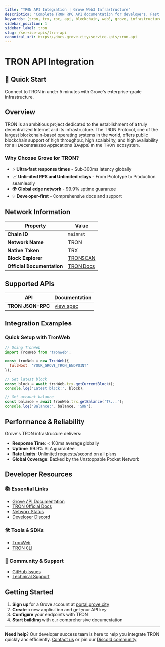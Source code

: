 ```yaml
---
title: "TRON API Integration | Grove Web3 Infrastructure"
description: "Complete TRON RPC API documentation for developers. Fast, reliable TRON blockchain access with Grove's enterprise infrastructure. Get started in minutes."
keywords: [tron, trx, rpc, api, blockchain, web3, grove, infrastructure, developers, integration]
sidebar_position: 1
sidebar_label: tron
slug: /service-apis/tron-api
canonical_url: https://docs.grove.city/service-apis/tron-api
---
```


# TRON API Integration

<div style={{background: "linear-gradient(135deg, #ff060a 0%, #ff4757 100%)", color: "white", padding: "1.5rem", borderRadius: "8px", margin: "1rem 0"}}>
  <h2 style={{color: "white", marginTop: 0}}>🚀 Quick Start</h2>
  <p style={{marginBottom: 0, fontSize: "1.1rem"}}>Connect to TRON in under 5 minutes with Grove's enterprise-grade infrastructure.</p>
</div>

## Overview

TRON is an ambitious project dedicated to the establishment of a truly decentralized Internet and its infrastructure. The TRON Protocol, one of the largest blockchain-based operating systems in the world, offers public blockchain support of high throughput, high scalability, and high availability for all Decentralized Applications (DApps) in the TRON ecosystem.

### Why Choose Grove for TRON?

- ⚡ **Ultra-fast response times** - Sub-300ms latency globally
- 📈 **Unlimited RPS and Unlimited relays** - From Prototype to Production seamlessly
- 🌍 **Global edge network** - 99.9% uptime guarantee
- 💡 **Developer-first** - Comprehensive docs and support

## Network Information

| Property | Value |
|----------|-------|
| **Chain ID** | `mainnet` |
| **Network Name** | TRON |
| **Native Token** | TRX |
| **Block Explorer** | [TRONSCAN](https://tronscan.org) |
| **Official Documentation** | [TRON Docs](https://developers.tron.network/) |

## Supported APIs

| API | Documentation |
| --- | ------------- |
| **TRON JSON-RPC** | [view spec](https://developers.tron.network/reference/json-rpc-api-overview) |

## Integration Examples

### Quick Setup with TronWeb

```javascript
// Using TronWeb
import TronWeb from 'tronweb';

const tronWeb = new TronWeb({
  fullHost: 'YOUR_GROVE_TRON_ENDPOINT'
});

// Get latest block
const block = await tronWeb.trx.getCurrentBlock();
console.log('Latest block:', block);

// Get account balance
const balance = await tronWeb.trx.getBalance('TR...');
console.log('Balance:', balance, 'SUN');
```

## Performance & Reliability

Grove's TRON infrastructure delivers:

- **Response Time**: < 100ms average globally
- **Uptime**: 99.9% SLA guarantee  
- **Rate Limits**: Unlimited requests/second on all plans
- **Global Coverage**: Backed by the Unstoppable Pocket Network

## Developer Resources

### 📚 Essential Links
- [Grove API Documentation](../grove-api/overview/grove-api)
- [TRON Official Docs](https://developers.tron.network/)
- [Network Status](https://status.grove.city)
- [Developer Discord](https://discord.gg/build-with-grove)

### 🛠️ Tools & SDKs
- [TronWeb](https://www.npmjs.com/package/tronweb)
- [TRON CLI](https://developers.tron.network/)

### 💬 Community & Support
- [GitHub Issues](https://github.com/buildwithgrove/path)  
- [Technical Support](https://discord.com/channels/824324475256438814/1150805396085293106)

## Getting Started

1. **Sign up** for a Grove account at [portal.grove.city](https://portal.grove.city)
2. **Create** a new application and get your API key
3. **Configure** your endpoints with TRON
4. **Start building** with our comprehensive documentation

---

<div style={{background: "#f8f9fa", padding: "1rem", borderLeft: "4px solid #007bff", margin: "1rem 0"}}>
  <strong>Need help?</strong> Our developer success team is here to help you integrate TRON quickly and efficiently. <a href="mailto:portal@grove.city">Contact us</a> or join our <a href="https://discord.gg/build-with-grove">Discord community</a>.
</div>

